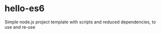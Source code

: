 # hello-es6
Simple node.js project template with scripts and reduced dependencies, to use and re-use
